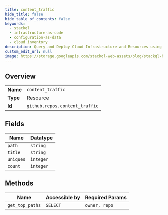 ```yaml
---
title: content_traffic
hide_title: false
hide_table_of_contents: false
keywords:
  - stackql
  - infrastructure-as-code
  - configuration-as-data
  - cloud inventory
description: Query and Deploy Cloud Infrastructure and Resources using SQL
custom_edit_url: null
image: https://storage.googleapis.com/stackql-web-assets/blog/stackql-blog-post-featured-image.png
---
```

  
    

## Overview
<table><tbody>
<tr><td><b>Name</b></td><td><code>content_traffic</code></td></tr>
<tr><td><b>Type</b></td><td>Resource</td></tr>
<tr><td><b>Id</b></td><td><code>github.repos.content_traffic</code></td></tr>
</tbody></table>

## Fields
| Name | Datatype |
| ---- | -------- |
| `path` | `string` |
| `title` | `string` |
| `uniques` | `integer` |
| `count` | `integer` |
## Methods
| Name | Accessible by | Required Params |
| ---- | ------------- | --------------- |
| `get_top_paths` | `SELECT` | `owner, repo` |
